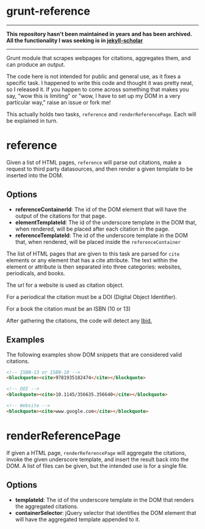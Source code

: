 # grunt-reference

---

**This repository hasn't been maintained in years and has been archived. All the functionality I was seeking is in [jekyll-scholar](https://github.com/inukshuk/jekyll-scholar)**

---

Grunt module that scrapes webpages for citations, aggregates them, and can
produce an output.

The code here is not intended for public and general use, as it fixes a
specific task.  I happened to write this code and thought it was pretty neat,
so I released it.  If you happen to come across something that makes you say,
"wow this is limiting" or "wow, I have to set up my DOM in a very particular
way," raise an issue or fork me!

This actually holds two tasks, `reference` and `renderReferencePage`.  Each
will be explained in turn.

# reference

Given a list of HTML pages, `reference` will parse out citations, make a
request to third party datasources, and then render a given template to be
inserted into the DOM.

## Options

- **referenceContainerId**: The id of the DOM element that will have the output
  of the citations for that page.
- **elementTemplateId**: The id of the underscore template in the DOM that,
  when rendered, will be placed after each citation in the page.
- **referenceTemplateId**: The id of the underscore template in the DOM that,
  when rendered, will be placed inside the `referenceContainer`

The list of HTML pages that are given to this task are parsed for `cite`
elements or any element that has a cite attribute. The text within the element
or attribute is then separated into three categories: websites, periodicals,
and books. 

The url for a website is used as citation object.

For a periodical the citation must be a DOI (Digital Object Identifier).

For a book the citation must be an ISBN (10 or 13)

After gathering the citations, the code will detect any [Ibid.][]

## Examples

The following examples show DOM snippets that are considered valid citations.

```html
<!-- ISBN-13 or ISBN-10 -->
<blockquote><cite>9781935182474</cite></blockquote>

<!-- DOI -->
<blockquote><cite>10.1145/356635.356640</cite></blockquote>

<!-- Website -->
<blockquote><cite>www.google.com</cite></blockquote>
```

# renderReferencePage

If given a HTML page, `renderReferencePage` will aggregate the citations, invoke
the given underscore template, and insert the result back into the DOM. A list
of files can be given, but the intended use is for a single file.

## Options

- **templateId**: The id of the underscore template in the DOM that renders the
  aggregated citations.
- **containerSelector**: jQuery selector that identifies the DOM element that 
  will have the aggregated template appended to it.

[Ibid.]: http://en.wikipedia.org/wiki/Ibid.
